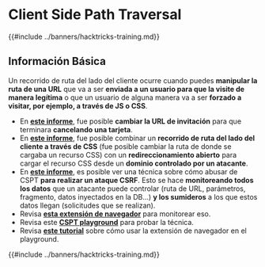 # Client Side Path Traversal

{{#include ../banners/hacktricks-training.md}}

## Información Básica

Un recorrido de ruta del lado del cliente ocurre cuando puedes **manipular la ruta de una URL** que va a ser **enviada a un usuario para que la visite de manera legítima** o que un usuario de alguna manera va a ser **forzado a visitar, por ejemplo, a través de JS o CSS**.

- En [**este informe**](https://erasec.be/blog/client-side-path-manipulation/), fue posible **cambiar la URL de invitación** para que terminara **cancelando una tarjeta**.
- En [**este informe**](https://mr-medi.github.io/research/2022/11/04/practical-client-side-path-traversal-attacks.html), fue posible combinar un **recorrido de ruta del lado del cliente a través de CSS** (fue posible cambiar la ruta de donde se cargaba un recurso CSS) con un **redireccionamiento abierto** para cargar el recurso CSS desde un **dominio controlado por un atacante**.
- En [**este informe**](https://blog.doyensec.com/2024/07/02/cspt2csrf.html), es posible ver una técnica sobre cómo abusar de CSPT **para realizar un ataque CSRF**. Esto se hace **monitoreando todos los datos** que un atacante puede controlar (ruta de URL, parámetros, fragmento, datos inyectados en la DB...) **y los sumideros** a los que estos datos llegan (solicitudes que se realizan).
- Revisa [**esta extensión de navegador**](https://addons.mozilla.org/en-US/firefox/addon/eval-villain/) para monitorear eso.
- Revisa este [**CSPT playground**](https://github.com/doyensec/CSPTPlayground) para probar la técnica.
- Revisa [**este tutorial**](https://blog.doyensec.com/2024/12/03/cspt-with-eval-villain.html) sobre cómo usar la extensión de navegador en el playground.

{{#include ../banners/hacktricks-training.md}}
